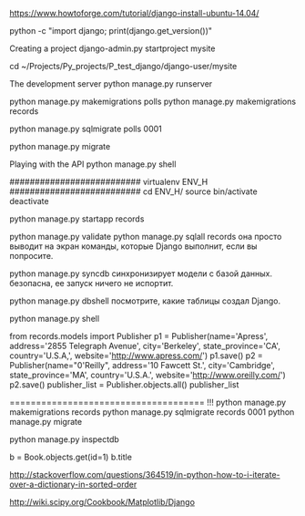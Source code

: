 https://www.howtoforge.com/tutorial/django-install-ubuntu-14.04/


python -c "import django; print(django.get_version())"

Creating a project
django-admin.py startproject mysite

cd ~/Projects/Py_projects/P_test_django/django-user/mysite

The development server
python manage.py runserver


python manage.py makemigrations polls
python manage.py makemigrations records

python manage.py sqlmigrate polls 0001

python manage.py migrate



Playing with the API
python manage.py shell






########################## virtualenv ENV_H ##########################
cd ENV_H/
source bin/activate
deactivate




python manage.py startapp records

python manage.py validate
python manage.py sqlall records она просто выводит на экран команды,
которые Django выполнит, если вы попросите.

python manage.py syncdb синхронизирует модели с базой данных. безопасна, ее запуск
ничего не испортит.

python manage.py dbshell    посмотрите, какие таблицы создал Django.



python manage.py shell

from records.models import Publisher
p1 = Publisher(name='Apress', address='2855 Telegraph Avenue',
    city='Berkeley', state_province='CA', country='U.S.A,',
    website='http://www.apress.com/')
p1.save()
p2 = Publisher(name="0'Reilly", address='10 Fawcett St.',
    city='Cambridge', state_province='MA', country='U.S.A.',
    website='http://www.oreilly.com/')
p2.save()
publisher_list = Publisher.objects.all()
publisher_list

===================================== !!!
python manage.py makemigrations records
python manage.py sqlmigrate records 0001
python manage.py migrate

python manage.py inspectdb


b = Book.objects.get(id=1)
b.title



http://stackoverflow.com/questions/364519/in-python-how-to-i-iterate-over-a-dictionary-in-sorted-order

http://wiki.scipy.org/Cookbook/Matplotlib/Django